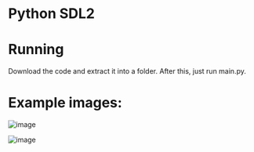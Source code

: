 # Python SDL2

# Running

Download the code and extract it into a folder.  After this, just run main.py.

# Example images:
![image](https://github.com/Zephxr/Python-SDL2/assets/71910018/31c9e9f6-2249-4b3d-b083-007b98329a3a)

![image](https://github.com/Zephxr/Python-SDL2/assets/71910018/3635bae3-d16b-4bca-a370-634135a380f7)
